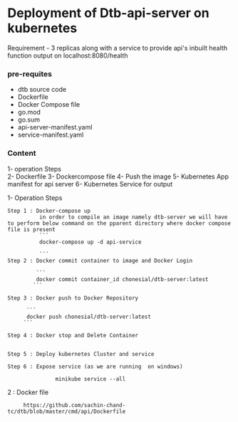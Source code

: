 # Deployment of Dtb-api-server on kubernetes 
   Requirement - 3 replicas along with a service to provide api's inbuilt health function output on localhost:8080/health

  ### pre-requites  
   - dtb source code
   - Dockerfile
   - Docker Compose file
   - go.mod
   - go.sum
   - api-server-manifest.yaml
   - service-manifest.yaml

###     Content 

1- operation Steps  
2- Dockerfile
3- Dockercompose file 
4- Push the image 
5- Kubernetes App manifest for api server 
6- Kubernetes Service for output 


1- Operation Steps 

    Step 1 : Docker-compose up 
              in order to compile an image namely dtb-server we will have to perform below command on the pparent directory where docker compose file is present 
              ```
              docker-compose up -d api-service

              ```
    Step 2 : Docker commit container to image and Docker Login 

             ```
             docker commit container_id chonesial/dtb-server:latest
            ```
    
    Step 3 : Docker push to Docker Repository 
    
          ```
          docker push chonesial/dtb-server:latest
         ```
         
    Step 4 : Docker stop and Delete Container 
    
    
    Step 5 : Deploy kubernetes Cluster and service 

    Step 6 : Expose service (as we are running  on windows)

                   minikube service --all
    

2 : Docker file 

         https://github.com/sachin-chand-tc/dtb/blob/master/cmd/api/Dockerfile

         
